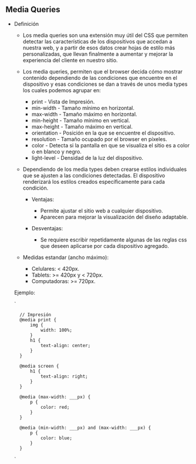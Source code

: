 ## Media Queries

- Definición

    - Los media queries son una extensión muy útil del CSS que permiten detectar las características de los dispositivos que accedan a nuestra web, y a partir de esos datos crear hojas de estilo más personalizadas, que llevan finalmente a aumentar y mejorar la experiencia del cliente en nuestro sitio.

    - Los media queries, permiten que el browser decida cómo mostrar contenido dependiendo de las condiciones que encuentre en el dispositivo y esas condiciones se dan a través de unos media types los cuales podemos agrupar en:

        - print - Vista de Impresión.
        - min-width - Tamaño mínimo en horizontal.
        - max-width - Tamaño máximo en horizontal.
        - min-height - Tamaño mínimo en vertical.
        - max-height - Tamaño máximo en vertical.
        - orientation - Posición en la que se encuentre el dispositivo.
        - resolution - Tamaño ocupado por el browser en píxeles.
        - color - Detecta si la pantalla en que se visualiza el sitio es a color o en blanco y negro.
        - light-level - Densidad de la luz del dispositivo.
    
    - Dependiendo de los media types deben crearse estilos individuales que se ajusten a las condiciones detectadas. El dispositivo renderizará los estilos creados específicamente para cada condición.

        - Ventajas:
            - Permite ajustar el sitio web a cualquier dispositivo.
            - Aparecen para mejorar la visualización del diseño adaptable.

        - Desventajas:
            - Se requiere escribir repetidamente algunas de las reglas css que deseen aplicarse por cada dispositivo agregado.
    
    - Medidas estandar (ancho máximo):
        - Celulares: < 420px.
        - Tablets: >= 420px y < 720px.
        - Computadoras: >= 720px.

    Ejemplo:

    `

        // Impresión
        @media print {
            img {
                width: 100%;
            }
            h1 {
                text-align: center;
            }
        }

        @media screen {
            h1 {
                text-align: right;
            }
        }
    
        @media (max-width: ___px) {
            p {
                color: red;
            }
        }

        @media (min-width: ___px) and (max-width: ___px) {
            p {
                color: blue;
            }
        }

    `